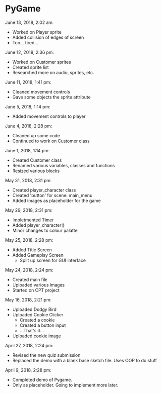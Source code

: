 # PyGame

June 13, 2018, 2:02 am:
  - Worked on Player sprite
  - Added collision of edges of screen
  - Too... tired...
  
June 12, 2018, 2:36 pm:
  - Worked on Customer sprites
  - Created sprite list
  - Researched more on audio, sprites, etc.
  
June 11, 2018, 1:41 pm:
  - Cleaned movement controls
  - Gave some objects the sprite attribute
  
June 5, 2018, 1:14 pm:
  - Added movement controls to player
  
June 4, 2018, 2:28 pm:
  - Cleaned up some code
  - Continued to work on Customer class
  
June 1, 2018, 1:14 pm:
  - Created Customer class
  - Renamed various variables, classes and functions
  - Resized various blocks

May 31, 2018, 2:31 pm:
  - Created player_character class
  - Created 'button' for scene: main_menu
  - Added images as placeholder for the game
  
May 29, 2018, 2:31 pm:
  - Impletmented Timer
  - Added player_character()
  - Minor changes to colour palatte
  
May 25, 2018, 2:28 pm:
  - Added Title Screen
  - Added Gameplay Screen
    - Split up screen for GUI interface
    
May 24, 2018, 2:24 pm:
  - Created main file
  - Uploaded various images
  - Started on CPT project
  
May 16, 2018, 2:21 pm:
  - Uploaded Dodgy Bird
  - Uploaded Cookie Clicker
    - Created a cookie
    - Created a button input
    - ...That's it...
  - Uploaded cookie image

April 27, 2018, 2:24 pm:
  - Revised the new quiz submission
  - Replaced the demo with a blank base sketch file. Uses OOP to do stuff
  
April 9, 2018, 2:28 pm:
  - Completed demo of Pygame.
  - Only as placeholder. Going to implement more later.
